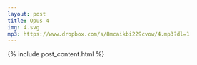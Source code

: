 ```yaml
---
layout: post
title: Opus 4
img: 4.svg
mp3: https://www.dropbox.com/s/8mcaikbi229cvow/4.mp3?dl=1
---
```


{% include post_content.html %}